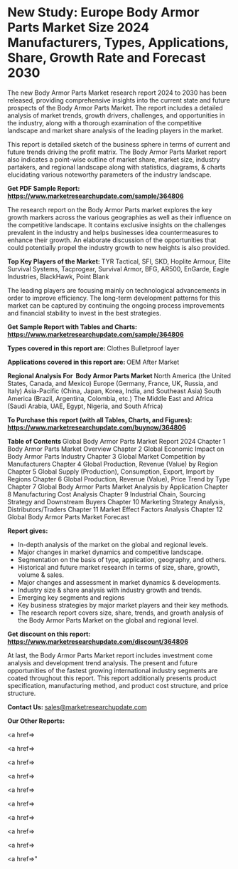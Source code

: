 # New Study: Europe Body Armor Parts Market Size 2024 Manufacturers, Types, Applications, Share, Growth Rate and Forecast 2030

The new Body Armor Parts Market research report 2024 to 2030 has been released, providing comprehensive insights into the current state and future prospects of the Body Armor Parts Market. The report includes a detailed analysis of market trends, growth drivers, challenges, and opportunities in the industry, along with a thorough examination of the competitive landscape and market share analysis of the leading players in the market.

This report is detailed sketch of the business sphere in terms of current and future trends driving the profit matrix. The Body Armor Parts Market report also indicates a point-wise outline of market share, market size, industry partakers, and regional landscape along with statistics, diagrams, &amp; charts elucidating various noteworthy parameters of the industry landscape.

<strong><b>Get PDF Sample Report: <a href=https://www.marketresearchupdate.com/sample/364806>https://www.marketresearchupdate.com/sample/364806</a></b></strong>

The research report on the Body Armor Parts market explores the key growth markers across the various geographies as well as their influence on the competitive landscape. It contains exclusive insights on the challenges prevalent in the industry and helps businesses idea countermeasures to enhance their growth. An elaborate discussion of the opportunities that could potentially propel the industry growth to new heights is also provided.

<strong><b>Top Key Players of the Market:
</b></strong>TYR Tactical, SFI, SKD, Hoplite Armour, Elite Survival Systems, Tacprogear, Survival Armor, BFG, AR500, EnGarde, Eagle Industries, BlackHawk, Point Blank<strong><b>
</b></strong>

The leading players are focusing mainly on technological advancements in order to improve efficiency. The long-term development patterns for this market can be captured by continuing the ongoing process improvements and financial stability to invest in the best strategies.

<strong><b>Get Sample Report with Tables and Charts: <a href=https://www.marketresearchupdate.com/sample/364806>https://www.marketresearchupdate.com/sample/364806</a></b></strong>

<strong><b>Types covered in this report are:
</b></strong>Clothes
Bulletproof layer<strong><b>
</b></strong>

<strong><b>Applications covered in this report are:
</b></strong>OEM
After Market<strong><b>
</b></strong>

<strong><b>Regional Analysis For  Body Armor Parts Market</b></strong><strong><b>
</b></strong>North America (the United States, Canada, and Mexico)
Europe (Germany, France, UK, Russia, and Italy)
Asia-Pacific (China, Japan, Korea, India, and Southeast Asia)
South America (Brazil, Argentina, Colombia, etc.)
The Middle East and Africa (Saudi Arabia, UAE, Egypt, Nigeria, and South Africa)

<strong><b>To Purchase this report (with all Tables, Charts, and Figures): <a href=https://www.marketresearchupdate.com/buynow/364806>https://www.marketresearchupdate.com/buynow/364806</a></b></strong>

<strong><b>Table of Contents</b></strong><strong><b>
</b></strong>Global Body Armor Parts Market Report 2024
Chapter 1 Body Armor Parts Market Overview
Chapter 2 Global Economic Impact on Body Armor Parts Industry
Chapter 3 Global Market Competition by Manufacturers
Chapter 4 Global Production, Revenue (Value) by Region
Chapter 5 Global Supply (Production), Consumption, Export, Import by Regions
Chapter 6 Global Production, Revenue (Value), Price Trend by Type
Chapter 7 Global Body Armor Parts Market Analysis by Application
Chapter 8 Manufacturing Cost Analysis
Chapter 9 Industrial Chain, Sourcing Strategy and Downstream Buyers
Chapter 10 Marketing Strategy Analysis, Distributors/Traders
Chapter 11 Market Effect Factors Analysis
Chapter 12 Global Body Armor Parts Market Forecast

<strong><b>Report gives:</b></strong>

- In-depth analysis of the market on the global and regional levels.
- Major changes in market dynamics and competitive landscape.
- Segmentation on the basis of type, application, geography, and others.
- Historical and future market research in terms of size, share, growth, volume &amp; sales.
- Major changes and assessment in market dynamics &amp; developments.
- Industry size &amp; share analysis with industry growth and trends.
- Emerging key segments and regions
- Key business strategies by major market players and their key methods.
- The research report covers size, share, trends, and growth analysis of the Body Armor Parts Market on the global and regional level.

<strong><b>Get discount on this report: <a href=https://www.marketresearchupdate.com/discount/364806>https://www.marketresearchupdate.com/discount/364806</a></b></strong>

At last, the Body Armor Parts Market report includes investment come analysis and development trend analysis. The present and future opportunities of the fastest growing international industry segments are coated throughout this report. This report additionally presents product specification, manufacturing method, and product cost structure, and price structure.

<strong><b>Contact Us:
</b></strong>sales@marketresearchupdate.com

<strong>Our Other Reports:</strong>

<a href=></a>

<a href=></a>

<a href=></a>

<a href=></a>

<a href=></a>

<a href=></a>

<a href=></a>

<a href=></a>

<a href=></a>

<a href=></a>"
